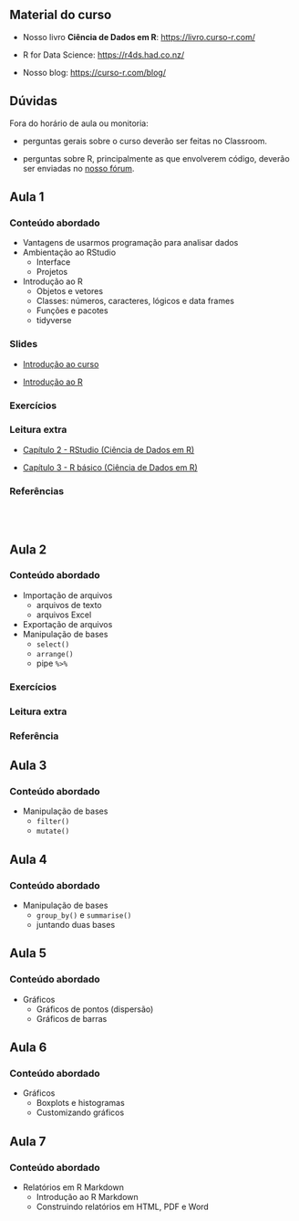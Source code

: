 
<!-- README.md is generated from README.Rmd. Please edit that file -->

## Material do curso

  - Nosso livro **Ciência de Dados em R**: <https://livro.curso-r.com/>

  - R for Data Science: <https://r4ds.had.co.nz/>

  - Nosso blog: <https://curso-r.com/blog/>

## Dúvidas

Fora do horário de aula ou monitoria:

  - perguntas gerais sobre o curso deverão ser feitas no Classroom.

  - perguntas sobre R, principalmente as que envolverem código, deverão
    ser enviadas no [nosso fórum](https://discourse.curso-r.com/).

## Aula 1

### Conteúdo abordado

  - Vantagens de usarmos programação para analisar dados
  - Ambientação ao RStudio
      - Interface
      - Projetos
  - Introdução ao R
      - Objetos e vetores
      - Classes: números, caracteres, lógicos e data frames
      - Funções e pacotes
      - tidyverse

### Slides

  - [Introdução ao
    curso](https://curso-r.github.io/main-r4ds-1/slides/01-introducao-ao-curso.html)

  - [Introdução ao
    R](https://curso-r.github.io/main-r4ds-1/slides/02-introducao-ao-r.html)

### Exercícios

### Leitura extra

  - [Capítulo 2 - RStudio (Ciência de Dados em
    R)](https://livro.curso-r.com/2-rstudio.html)

  - [Capítulo 3 - R básico (Ciência de Dados em
    R)](https://livro.curso-r.com/3-r-base.html)

### Referências

<br> <br>

## Aula 2

### Conteúdo abordado

  - Importação de arquivos
      - arquivos de texto
      - arquivos Excel
  - Exportação de arquivos
  - Manipulação de bases
      - `select()`
      - `arrange()`
      - pipe `%>%`

### Exercícios

### Leitura extra

### Referência

## Aula 3

### Conteúdo abordado

  - Manipulação de bases
      - `filter()`
      - `mutate()`

## Aula 4

### Conteúdo abordado

  - Manipulação de bases
      - `group_by()` e `summarise()`
      - juntando duas bases

## Aula 5

### Conteúdo abordado

  - Gráficos
      - Gráficos de pontos (dispersão)
      - Gráficos de barras

## Aula 6

### Conteúdo abordado

  - Gráficos
      - Boxplots e histogramas
      - Customizando gráficos

## Aula 7

### Conteúdo abordado

  - Relatórios em R Markdown
      - Introdução ao R Markdown
      - Construindo relatórios em HTML, PDF e Word
